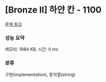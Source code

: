 # [Bronze II] 하얀 칸 - 1100 

[문제 링크](https://www.acmicpc.net/problem/1100) 

### 성능 요약

메모리: 1984 KB, 시간: 0 ms

### 분류

구현(implementation), 문자열(string)

